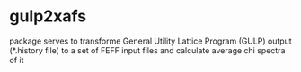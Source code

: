# gulp2xafs
package serves to transforme General Utility Lattice Program (GULP) output (*.history file) to a set of FEFF input files and calculate average chi spectra of it
